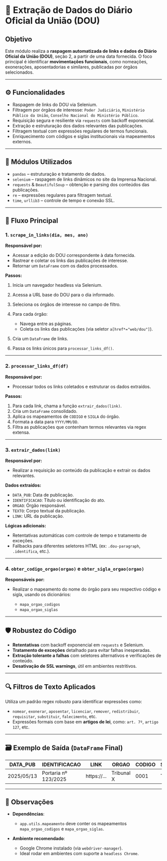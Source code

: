 # 📄 Extração de Dados do Diário Oficial da União (DOU)

## Objetivo

Este módulo realiza a **raspagem automatizada de links e dados do Diário Oficial da União (DOU)**, seção 2, a partir de uma data fornecida. O foco principal é identificar **movimentações funcionais**, como nomeações, exonerações, aposentadorias e similares, publicadas por órgãos selecionados.

---

## ⚙️ Funcionalidades

* Raspagem de links do DOU via Selenium.
* Filtragem por órgãos de interesse: `Poder Judiciário`, `Ministério Público da União`, `Conselho Nacional do Ministério Público`.
* Requisição segura e resiliente via `requests` com backoff exponencial.
* Extração e estruturação dos dados relevantes das publicações.
* Filtragem textual com expressões regulares de termos funcionais.
* Enriquecimento com códigos e siglas institucionais via mapeamentos externos.

---

## 🧩 Módulos Utilizados

* `pandas` – estruturação e tratamento de dados.
* `selenium` – raspagem de links dinâmicos no site da Imprensa Nacional.
* `requests` & `BeautifulSoup` – obtenção e parsing dos conteúdos das publicações.
* `re` – expressões regulares para filtragem textual.
* `time`, `urllib3` – controle de tempo e conexão SSL.

---

## 🔄 Fluxo Principal

### 1. `scrape_in_links(dia, mes, ano)`

**Responsável por:**

* Acessar a edição do DOU correspondente à data fornecida.
* Rastrear e coletar os links das publicações de interesse.
* Retornar um `DataFrame` com os dados processados.

**Passos:**

1. Inicia um navegador headless via Selenium.
2. Acessa a URL base do DOU para o dia informado.
3. Seleciona os órgãos de interesse no campo de filtro.
4. Para cada órgão:

   * Navega entre as páginas.
   * Coleta os links das publicações (via seletor `a[href*="web/dou"]`).
5. Cria um `DataFrame` de links.
6. Passa os links únicos para `processar_links_df()`.

---

### 2. `processar_links_df(df)`

**Responsável por:**

* Processar todos os links coletados e estruturar os dados extraídos.

**Passos:**

1. Para cada link, chama a função `extrair_dados(link)`.
2. Cria um `DataFrame` consolidado.
3. Aplica os mapeamentos de `CODIGO` e `SIGLA` do órgão.
4. Formata a data para `YYYY/MM/DD`.
5. Filtra as publicações que contenham termos relevantes via regex extensa.

---

### 3. `extrair_dados(link)`

**Responsável por:**

* Realizar a requisição ao conteúdo da publicação e extrair os dados relevantes.

**Dados extraídos:**

* `DATA_PUB`: Data de publicação.
* `IDENTIFICACAO`: Título ou identificação do ato.
* `ORGAO`: Órgão responsável.
* `TEXTO`: Corpo textual da publicação.
* `LINK`: URL da publicação.

**Lógicas adicionais:**

* Retentativas automáticas com controle de tempo e tratamento de exceções.
* Fallbacks para diferentes seletores HTML (ex: `.dou-paragraph`, `.identifica`, etc.).

---

### 4. `obter_codigo_orgao(orgao)` e `obter_sigla_orgao(orgao)`

**Responsáveis por:**

* Realizar o mapeamento do nome do órgão para seu respectivo código e sigla, usando os dicionários:

  * `mapa_orgao_codigos`
  * `mapa_orgao_siglas`

---

## 🛡️ Robustez do Código

* **Retentativas** com backoff exponencial em `requests` e Selenium.
* **Tratamento de exceções** detalhado para evitar falhas inesperadas.
* **Extração tolerante a falhas** com seletores alternativos e verificações de conteúdo.
* **Desativação de SSL warnings**, útil em ambientes restritivos.

---

## 🔍 Filtros de Texto Aplicados

Utiliza um padrão regex robusto para identificar expressões como:

* `nomear`, `exonerar`, `aposentar`, `licenciar`, `remover`, `redistribuir`, `requisitar`, `substituir`, `falecimento`, etc.
* Expressões formais com base em **artigos de lei**, como: `art. 7º`, `artigo 127`, etc.

---

## 🗃️ Exemplo de Saída (`DataFrame` Final)

| DATA\_PUB  | IDENTIFICACAO        | LINK         | ORGAO      | CODIGO | SIGLA | TEXTO |
| ---------- | -------------------- | ------------ | ---------- | ------ | ----- | ----- |
| 2025/05/13 | Portaria nº 123/2025 | https\://... | Tribunal X | 0001   | TRX   | ...   |

---

## 📎 Observações

* **Dependências**:

  * `app.utils.mapeamento` deve conter os mapeamentos `mapa_orgao_codigos` e `mapa_orgao_siglas`.
* **Ambiente recomendado**:

  * Google Chrome instalado (via `webdriver-manager`).
  * Ideal rodar em ambientes com suporte a `headless Chrome`.

